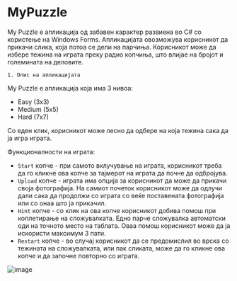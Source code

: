 # MyPuzzle

My Puzzle е апликација од забавен карактер развиена во C# со користење на Windows Forms. Апликацијата овозможува корисникот да прикачи слика, која потоа се дели на парчиња. Корисникот може да избере тежина на играта преку радио копчиња, што влијае на бројот и големината на деловите.

`1. Опис на апликацијата`

My Puzzle е апликација која има 3 нивоа:
* Easy (3x3)
* Medium (5x5)
* Hard (7x7)

Со еден клик, корисникот може лесно да одбере на која тежина сака да ја игра играта.

Функционалности на играта:
* `Start` копче - при самото вклучување на играта, корисникот треба да го кликне ова копче за тајмерот на играта да почне да одбројува.
* `Upload` копче - играта има опција за корисникот да може да прикачи своја фотографија. На самиот почеток корисникот може да одлучи дали сака да продолжи со играта со веќе поставената фотографија или со онаа што ја прикачил.
* `Hint` копче - со клик на ова копче корисникот добива помош при коплетирање на сложувалката. Едно парче сложувалка автоматски оди на точното место на таблата. Оваа помош корисникот може да ја искористи максимум 3 пати.
* `Restart` копче - во случај корисникот да се предомислил во врска со тежината на сложувалката, или пак сликата, може да го кликне ова копче и да започне повторно со играта.

![image](https://github.com/agavevska/My-Puzzle/assets/138719425/5bc83169-2e98-4e41-b05c-b6b771fee91b)






